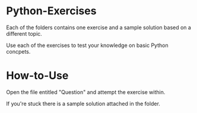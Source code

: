 # Python-Exercises

Each of the folders contains one exercise and a sample solution based on a different topic. 

Use each of the exercises to test your knowledge on basic Python concpets. 

# How-to-Use

Open the file entitled "Question" and attempt the exercise within. 

If you're stuck there is a sample solution attached in the folder. 
